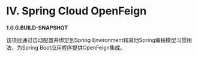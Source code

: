 # IV. Spring Cloud OpenFeign

**1.0.0.BUILD-SNAPSHOT**

该项目通过自动配置并绑定到Spring Environment和其他Spring编程模型习惯用法，为Spring Boot应用程序提供OpenFeign集成。